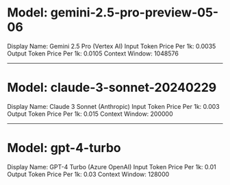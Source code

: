 # Model: gemini-2.5-pro-preview-05-06
Display Name: Gemini 2.5 Pro (Vertex AI)
Input Token Price Per 1k: 0.0035
Output Token Price Per 1k: 0.0105
Context Window: 1048576

---

# Model: claude-3-sonnet-20240229
Display Name: Claude 3 Sonnet (Anthropic)
Input Token Price Per 1k: 0.003
Output Token Price Per 1k: 0.015
Context Window: 200000

---

# Model: gpt-4-turbo
Display Name: GPT-4 Turbo (Azure OpenAI)
Input Token Price Per 1k: 0.01
Output Token Price Per 1k: 0.03
Context Window: 128000